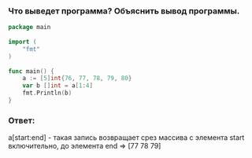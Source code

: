 ### Что выведет программа? Объяснить вывод программы.

```go
package main
 
import (
    "fmt"
)
 
func main() {
    a := [5]int{76, 77, 78, 79, 80}
    var b []int = a[1:4]
    fmt.Println(b)
}
```

### Ответ:



a[start:end] - такая запись возвращает срез массива с элемента 
start включительно, до элемента end => [77 78 79]
